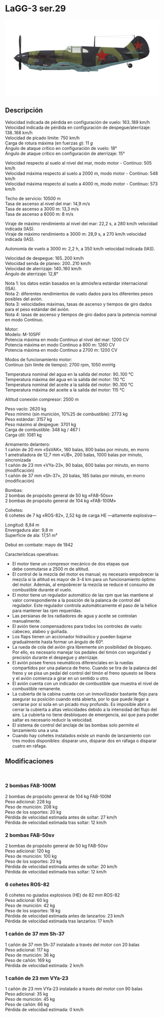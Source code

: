 # LaGG-3 ser.29  
  
![lagg3s29](../images/lagg3s29.png)  
  
## Descripción  
  
Velocidad indicada de pérdida en configuración de vuelo: 163..189 km/h  
Velocidad indicada de pérdida en configuración de despegue/aterrizaje: 138..168 km/h  
Velocidad de picado límite: 750 km/h  
Carga de rotura máxima (en fuerzas <i>g</i>): 11 <i>g</i>  
Ángulo de ataque crítico en configuración de vuelo: 18°  
Ángulo de ataque crítico en configuración de aterrizaje: 15°  
  
Velocidad respecto al suelo al nivel del mar, modo motor - Continuo: 505 km/h  
Velocidad máxima respecto al suelo a 2000 m, modo motor - Continuo: 548 km/h  
Velocidad máxima respecto al suelo a 4000 m, modo motor - Continuo: 573 km/h  
  
Techo de servicio: 10500 m  
Tasa de ascenso al nivel del mar: 14,9 m/s  
Tasa de ascenso a 3000 m: 13,3 m/s  
Tasa de ascenso a 6000 m: 8 m/s  
  
Viraje de máximo rendimiento al nivel del mar: 22,2 s, a 280 km/h velocidad indicada (IAS).  
Viraje de máximo rendimiento a 3000 m: 28,9 s, a 270 km/h velocidad indicada (IAS).  
  
Autonomía de vuelo a 3000 m: 2,2 h, a 350 km/h velocidad indicada (IAS).  
  
Velocidad de despegue: 165..200 km/h  
Velocidad senda de planeo: 200..210 km/h  
Velocidad de aterrizaje: 140..160 km/h  
Ángulo de aterrizaje: 12,8°  
  
Nota 1: los datos están basados en la atmósfera estándar internacional (ISA).  
Nota 2: diferentes rendimientos de vuelo dados para los diferentes pesos posibles del avión.  
Nota 3: velocidades máximas, tasas de ascenso y tiempos de giro dados para el peso estándar del avión.  
Nota 4: tasas de ascenso y tiempos de giro dados para la potencia nominal en modo Continuo.  
  
Motor:  
Modelo: M-105PF  
Potencia máxima en modo Continuo al nivel del mar: 1200 CV  
Potencia máxima en modo Continuo a 800 m: 1260 CV  
Potencia máxima en modo Continuo a 2700 m: 1200 CV  
  
Modos de funcionamiento motor:  
Continuo (sin límite de tiempo): 2700 rpm, 1050 mmHg  
  
Temperatura nominal del agua en la salida del motor: 90..100 °C  
Temperatura máxima del agua en la salida del motor: 110 °C  
Temperatura nominal del aceite a la salida del motor: 90..100 °C  
Temperatura máxima del aceite a la salida del motor: 115 °C  
  
Altitud conexión compresor: 2500 m  
  
Peso vacío: 2620 kg  
Peso mínimo (sin munición, 10%25 de combustible): 2773 kg  
Peso estándar: 3157 kg  
Peso máximo al despegue: 3701 kg  
Carga de combustible: 348 kg / 467 l  
Carga útil: 1081 kg  
  
Armamento delantero:  
1 cañón de 20 mm «SsVAK», 160 balas, 800 balas por minuto, en morro  
1 ametralladora de 12,7 mm «UB», 200 balas, 1000 balas por minuto, sincronizada  
1 cañón de 23 mm «VYa-23», 90 balas, 600 balas por minuto, en morro (modificación)  
1 cañón de 37 mm «Sh-37», 20 balas, 185 balas por minuto, en morro (modificación)  
  
Bombas:  
2 bombas de propósito general de 50 kg «FAB-50sv»  
2 bombas de propósito general de 104 kg «FAB-100M»  
  
Cohetes:  
6 cohetes de 7 kg «ROS-82», 2,52 kg de carga HE —altamente explosiva—  
  
Longitud: 8,84 m  
Envergadura alar: 9,8 m  
Superficie de ala: 17,51 m²  
  
Debut en combate: mayo de 1942  
  
Características operativas:  
- El motor tiene un compresor mecánico de dos etapas que debe conmutarse a 2500 m de altitud.  
- El control de la mezcla del motor es manual; es necesario empobrecer la mezcla si la altitud es mayor de 3-4 km para un funcionamiento óptimo del motor. Además, al empobrecer la mezcla se reduce el consumo de combustible durante el vuelo.  
- El motor tiene un regulador automático de las rpm que las mantiene al valor correspondiente a la posición de la palanca de control del regulador. Este regulador controla automáticamente el paso de la hélice para mantener las rpm requeridas.  
- Las persianas de los radiadores de agua y aceite se controlan manualmente.  
- El avión tiene compensadores para todos los controles de vuelo: cabeceo, alabeo y guiñada.  
- Los flaps tienen un accionador hidraúlico y pueden bajarse gradualmente hasta formar un ángulo de 60°.  
- La rueda de cola del avión gira libremente sin posibilidad de bloqueo. Por ello, es necesario manejar los pedales del timón con seguridad y precisión durante el despegue y aterrizaje.  
- El avión posee frenos neumáticos diferenciales en la ruedas compartidos por una palanca de freno. Cuando se tira de la palanca del freno y se pisa un pedal del control del timón el freno opuesto se libera y el avión comienza a girar en un sentido u otro.  
- El avión cuenta con un indicador de combustible que muestra el nivel de combustible remanente.  
- La cubierta de la cabina cuenta con un inmovilizador bastante flojo para asegurar su posición cuando está abierta, por lo que puede llegar a cerrarse por sí sola en un picado muy profundo. Es imposible abrir o cerrar la cubierta a altas velocidades debido a la intensidad del flujo del aire. La cubierta no tiene desbloqueo de emergencia, así que para poder saltar es necesario reducir la velocidad.  
- El sistema de control del anclaje de las bombas solo permite el lanzamiento una a una.  
- Cuando hay cohetes instalados existe un mando de lanzamiento con tres modos disponibles: disparar uno, disparar dos en ráfaga o disparar cuatro en ráfaga.  
  
## Modificaciones  
  ﻿
  
### 2 bombas FAB-100M  
  
2 bombas de propósito general de 104 kg FAB-100M  
Peso adicional: 228 kg  
Peso de munición: 208 kg  
Peso de los soportes: 20 kg  
Pérdida de velocidad estimada antes de soltar: 27 km/h  
Pérdida de velocidad estimada tras soltar: 12 km/h  ﻿
  
### 2 bombas FAB-50sv  
  
2 bombas de propósito general de 50 kg FAB-50sv  
Peso adicional: 120 kg  
Peso de munición: 100 kg  
Peso de los soportes: 20 kg  
Pérdida de velocidad estimada antes de soltar: 20 km/h  
Pérdida de velocidad estimada tras soltar: 12 km/h  ﻿
  
### 6 cohetes ROS-82  
  
6 cohetes no guiados explosivos (HE) de 82 mm ROS-82  
Peso adicional: 60 kg  
Peso de munición: 42 kg  
Peso de los soportes: 18 kg  
Pérdida de velocidad estimada antes de lanzarlos: 23 km/h  
Pérdida de velocidad estimada tras lanzarlos: 17 km/h  ﻿
  
### 1 cañón de 37 mm Sh-37  
  
1 cañón de 37 mm Sh-37 instalado a través del motor con 20 balas  
Peso adicional: 117 kg  
Peso de munición: 36 kg  
Peso de cañón: 169 kg  
Pérdida de velocidad estimada: 2 km/h  ﻿
  
### 1 cañón de 23 mm VYa-23  
  
1 cañón de 23 mm VYa-23 instalado a través del motor con 90 balas  
Peso adicional: 35 kg  
Peso de munición: 45 kg  
Peso de cañón: 66 kg  
Pérdida de velocidad estimada: 0 km/h  